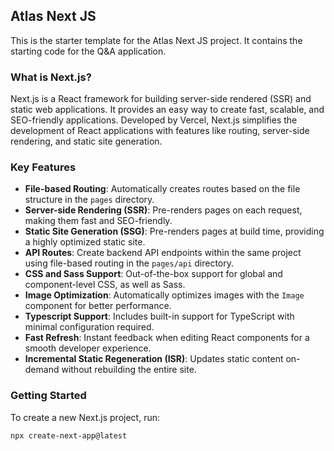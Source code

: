 ## Atlas Next JS

This is the starter template for the Atlas Next JS project. It contains the starting code for the Q&A application.

### What is Next.js?
Next.js is a React framework for building server-side rendered (SSR) and static web applications. It provides an easy way to create fast, scalable, and SEO-friendly applications. Developed by Vercel, Next.js simplifies the development of React applications with features like routing, server-side rendering, and static site generation.

### Key Features
- **File-based Routing**: Automatically creates routes based on the file structure in the `pages` directory.
- **Server-side Rendering (SSR)**: Pre-renders pages on each request, making them fast and SEO-friendly.
- **Static Site Generation (SSG)**: Pre-renders pages at build time, providing a highly optimized static site.
- **API Routes**: Create backend API endpoints within the same project using file-based routing in the `pages/api` directory.
- **CSS and Sass Support**: Out-of-the-box support for global and component-level CSS, as well as Sass.
- **Image Optimization**: Automatically optimizes images with the `Image` component for better performance.
- **Typescript Support**: Includes built-in support for TypeScript with minimal configuration required.
- **Fast Refresh**: Instant feedback when editing React components for a smooth developer experience.
- **Incremental Static Regeneration (ISR)**: Updates static content on-demand without rebuilding the entire site.

### Getting Started

To create a new Next.js project, run:

```bash
npx create-next-app@latest
